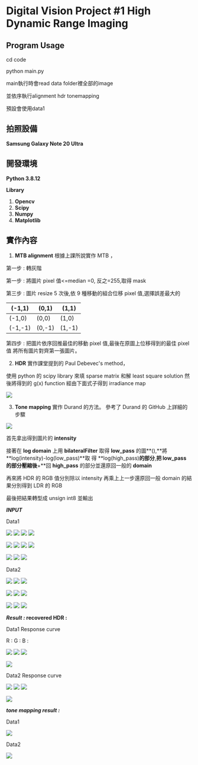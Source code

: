 # **Digital Vision Project #1  High Dynamic Range Imaging** 

## **Program Usage**

cd code

python main.py 


main執行時會read data folder裡全部的image

並依序執行alignment hdr tonemapping

預設會使用data1


## **拍照設備** 

**Samsung Galaxy Note 20 Ultra** 

## **開發環境**

**Python 3.8.12** 

**Library** 

1. **Opencv** 
2. **Scipy** 
3. **Numpy** 
4. **Matplotlib** 

## **實作內容** 

1. **MTB alignment**   根據上課所說實作  MTB  ， 

第一步  :  轉灰階 

第一步  :  將圖片 pixel 值<=median =0,  反之=255,取得 mask 

第三步  :  圖片 resize 5 次後,依 9 種移動的組合位移 pixel 值,選擇誤差最大的



|(-1,1) |(0,1) |(1,1) |
| - | - | - |
|(-1,0) |(0,0) |(1,0) |
|(-1,-1) |(0,-1) |(1,-1) |

第四步  :  把圖片依序回推最佳的移動 pixel 值,最後在原圖上位移得到的最佳 pixel 值 將所有圖片對齊第一張圖片。  

2. **HDR** 實作課堂提到的  Paul Debevec's method， 

使用  python 的 scipy library 來填 sparse matrix 和解 least square solution 然後將得到的 g(x) function 經由下面式子得到 irradiance map 

![](picture/Aspose.Words.b1c388c7-eeac-4bea-aeb7-17e555efbaff.001.jpeg)

3. **Tone mapping** 實作 Durand 的方法。 參考了 Durand 的 GitHub 上詳細的步驟

![](picture/Aspose.Words.b1c388c7-eeac-4bea-aeb7-17e555efbaff.002.jpeg)

首先拿出得到圖片的 **intensity** 

接著在 **log domain** 上用 **bilateralFilter** 取得 **low\_pass** 的圖**(),**將 **log(intensity)-log(low\_pass)**取 得 **log(high\_pass)**的部分**,**把 **low\_pass** 的部分壓縮後**+**回 **high\_pass** 的部分並還原回一般的 **domain** 

再來將 HDR 的 RGB 值分別除以 intensity 再乘上上一步還原回一般 domain 的結果分別得到 LDR 的 RGB 

最後把結果轉型成 unsign int8 並輸出 

***INPUT*** 

Data1 

![](picture/Aspose.Words.b1c388c7-eeac-4bea-aeb7-17e555efbaff.003.png) ![](picture/Aspose.Words.b1c388c7-eeac-4bea-aeb7-17e555efbaff.004.png) ![](picture/Aspose.Words.b1c388c7-eeac-4bea-aeb7-17e555efbaff.005.png) ![](picture/Aspose.Words.b1c388c7-eeac-4bea-aeb7-17e555efbaff.006.png)

![](picture/Aspose.Words.b1c388c7-eeac-4bea-aeb7-17e555efbaff.007.png) ![](picture/Aspose.Words.b1c388c7-eeac-4bea-aeb7-17e555efbaff.008.png) ![](picture/Aspose.Words.b1c388c7-eeac-4bea-aeb7-17e555efbaff.009.png) ![](picture/Aspose.Words.b1c388c7-eeac-4bea-aeb7-17e555efbaff.010.png)

![](picture/Aspose.Words.b1c388c7-eeac-4bea-aeb7-17e555efbaff.011.png) ![](picture/Aspose.Words.b1c388c7-eeac-4bea-aeb7-17e555efbaff.012.png) ![](picture/Aspose.Words.b1c388c7-eeac-4bea-aeb7-17e555efbaff.013.png)

Data2 

![](picture/Aspose.Words.b1c388c7-eeac-4bea-aeb7-17e555efbaff.014.png) ![](picture/Aspose.Words.b1c388c7-eeac-4bea-aeb7-17e555efbaff.015.png) ![](picture/Aspose.Words.b1c388c7-eeac-4bea-aeb7-17e555efbaff.016.png)

![](picture/Aspose.Words.b1c388c7-eeac-4bea-aeb7-17e555efbaff.017.png) ![](picture/Aspose.Words.b1c388c7-eeac-4bea-aeb7-17e555efbaff.018.png) ![](picture/Aspose.Words.b1c388c7-eeac-4bea-aeb7-17e555efbaff.019.png)

![](picture/Aspose.Words.b1c388c7-eeac-4bea-aeb7-17e555efbaff.020.png) ![](picture/Aspose.Words.b1c388c7-eeac-4bea-aeb7-17e555efbaff.021.png) ![](picture/Aspose.Words.b1c388c7-eeac-4bea-aeb7-17e555efbaff.022.png)

***Result :* recovered HDR :** 

Data1 Response curve 

R :                     G :                   B : 

![](picture/Aspose.Words.b1c388c7-eeac-4bea-aeb7-17e555efbaff.023.png) ![](picture/Aspose.Words.b1c388c7-eeac-4bea-aeb7-17e555efbaff.024.png) ![](picture/Aspose.Words.b1c388c7-eeac-4bea-aeb7-17e555efbaff.025.png)

![](picture/Aspose.Words.b1c388c7-eeac-4bea-aeb7-17e555efbaff.026.jpeg)

Data2 Response curve 

![](picture/Aspose.Words.b1c388c7-eeac-4bea-aeb7-17e555efbaff.027.png) ![](picture/Aspose.Words.b1c388c7-eeac-4bea-aeb7-17e555efbaff.028.png) ![](picture/Aspose.Words.b1c388c7-eeac-4bea-aeb7-17e555efbaff.029.png)

![](picture/Aspose.Words.b1c388c7-eeac-4bea-aeb7-17e555efbaff.030.jpeg)


***tone mapping result :***  

Data1 

![](picture/Aspose.Words.b1c388c7-eeac-4bea-aeb7-17e555efbaff.031.jpeg)

Data2 

![](picture/Aspose.Words.b1c388c7-eeac-4bea-aeb7-17e555efbaff.032.jpeg)



